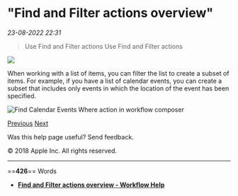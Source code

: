 # "Find and Filter actions overview"

*23-08-2022 22:31* 

> Use Find and Filter actions
Use Find and Filter actions

![](https://help.apple.com/workflow/en.lproj/GlobalArt/AppIconDefault_Workflow.png)

When working with a list of items, you can filter the list to create a subset of items. For example, if you have a list of calendar events, you can create a subset that includes only events in which the location of the event has been specified.

![Find Calendar Events Where action in workflow composer](https://help.apple.com/workflow/en.lproj/Art/S0155_FindFilterEvents.png)

[Previous](https://help.apple.com/workflow/#/apd6bd3e561d) [Next](https://help.apple.com/workflow/#/apd3c845e881)

Was this help page useful? Send feedback.

© 2018 Apple Inc. All rights reserved.
***

==**426**== Words

- **[Find and Filter actions overview - Workflow Help](https://help.apple.com/workflow/#/apd2dc3575ec)**